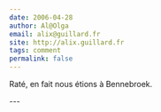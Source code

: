 ```yaml
---
date: 2006-04-28
author: Al@Olga
email: alix@guillard.fr
site: http://alix.guillard.fr
tags: comment
permalink: false
---
```


<p>Raté, en fait nous étions à Bennebroek.</p>
---